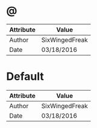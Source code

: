 # @
| Attribute | Value |
| ---  | ---     |
| Author | SixWingedFreak |
| Date | 03/18/2016 |
# Default
| Attribute | Value |
| ---  | ---     |
| Author | SixWingedFreak |
| Date | 03/18/2016 |
